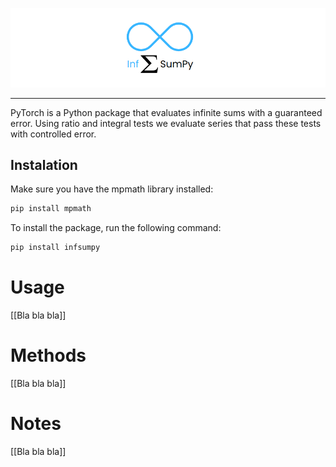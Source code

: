 ![InfSumPy Logo](https://github.com/wellington36/InfSumPy/blob/main/man/figures/logo_README.png)

--------------------------------------------------------------------------------

PyTorch is a Python package that evaluates infinite sums with a guaranteed error.
Using ratio and integral tests we evaluate series that pass these tests with controlled error.

## Instalation

Make sure you have the mpmath library installed:

```bash
pip install mpmath
```

To install the package, run the following command:

```bash
pip install infsumpy
```

# Usage

[[Bla bla bla]]

# Methods

[[Bla bla bla]]

# Notes

[[Bla bla bla]]
